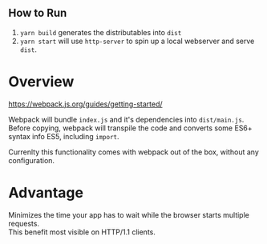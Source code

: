 ## How to Run

1. `yarn build` generates the distributables into `dist`
2. `yarn start` will use `http-server` to spin up a local webserver and serve `dist`.

# Overview

https://webpack.js.org/guides/getting-started/

Webpack will bundle `index.js` and it's dependencies into `dist/main.js`.  
Before copying, webpack will transpile the code and converts some ES6+ syntax info ES5, including `import`.

Currenlty this functionality comes with webpack out of the box, without any configuration.

# Advantage

Minimizes the time your app has to wait while the browser starts multiple requests.  
This benefit most visible on HTTP/1.1 clients.
